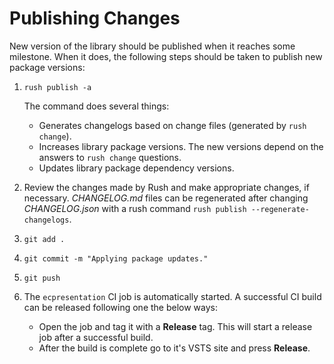 # Publishing Changes

New version of the library should be published when it reaches some
milestone. When it does, the following steps should be taken to publish
new package versions:

1. `rush publish -a`

   The command does several things:
   - Generates changelogs based on change files (generated by `rush change`).
   - Increases library package versions. The new versions depend on the
   answers to `rush change` questions.
   - Updates library package dependency versions.

2. Review the changes made by Rush and make appropriate changes, if necessary.
*CHANGELOG.md* files can be regenerated after changing *CHANGELOG.json* with a
rush command `rush publish --regenerate-changelogs`.

3. `git add .`

4. `git commit -m "Applying package updates."`

5. `git push`

6. The `ecpresentation` CI job is automatically started. A successful CI build can
be released following one the below ways:
   - Open the job and tag it with a **Release** tag. This will start a release job
   after a successful build.
   - After the build is complete go to it's VSTS site and press **Release**.